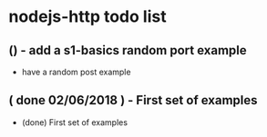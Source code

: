 # nodejs-http todo list

## () - add a s1-basics random port example
* have a random post example

## ( done 02/06/2018 ) - First set of examples
* (done) First set of examples